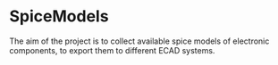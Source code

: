 # SpiceModels
The aim of the project is to collect available spice models of electronic components, to export them to different ECAD systems.
